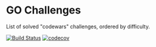 # GO Challenges
List of solved "codewars" challenges, ordered by difficulty.

[![Build Status](https://github.com/aleattene/go_challenges/actions/workflows/go-app.yml/badge.svg?branch=main)](https://github.com/aleattene//actions/workflows/go-app.yml)
[![codecov](https://codecov.io/gh/aleattene/go-challenges/branch/main/graph/badge.svg?token=BU3WR5P2JY)](https://codecov.io/gh/aleattene/go-challenges)
